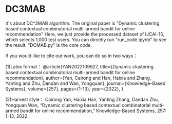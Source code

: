 # DC3MAB
It's about DC^3MAB algorithm. The original paper is "Dynamic clustering based contextual combinatorial multi-armed bandit for online recommendation"
Here, we just provide the processed dataset of IJCAI-15, which selects 1,000 test users. You can dircetly run "run_code.ipynb" to see the result. "DCMAB.py" is the core code.

If you would like to cite our work, you can do so in two ways：

(1)Latex format：
@article{YAN2022109927,
  title={Dynamic clustering based contextual combinatorial multi-armed bandit for online recommendation},
  author={Yan, Cairong and Han, Haixia and Zhang, Yanting and Zhu, Dandan and Wan, Yongquan},
  journal={Knowledge-Based Systems},
  volume={257},
  pages={1-13},
  year={2022},
}

(2)Harvest style：
Cairong Yan, Haixia Han, Yanting Zhang, Dandan Zhu, Yongquan Wan, “Dynamic clustering based contextual combinatorial multi-armed bandit for online recommendation,” Knowledge-Based Systems, 257: 1-13, 2022.

